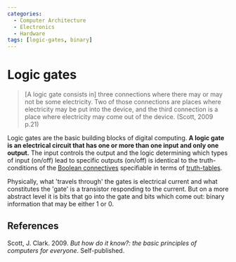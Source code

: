 ```yaml
---
categories:
  - Computer Architecture
  - Electronics
  - Hardware
tags: [logic-gates, binary]
---
```


# Logic gates
> [A logic gate consists in] three connections where there may or may not be some electricity. Two of those connections are places where electricity may be put into the device, and the third connection is a place where electricity may come out of the device. (Scott, 2009 p.21)

Logic gates are the basic building blocks of digital computing. **A logic gate is an electrical circuit that has one or more than one input and only one output.** The input controls the output and the logic determining which types of input (on/off) lead to specific outputs (on/off) is identical to the truth-conditions of the  [Boolean connectives](../../Logic/Truth-functional_connectives.md) specifiable in terms of [truth-tables](../../Logic/Truth-tables.md).

Physically, what 'travels through' the gates is electrical current and what constitutes the 'gate' is a transistor responding to the current. But on a more abstract level it is bits that go into the gate and bits which come out: binary information that may be either 1 or 0. 

## References

Scott, J. Clark. 2009. _But how do it know?: the basic principles of computers for everyone_. Self-published.
